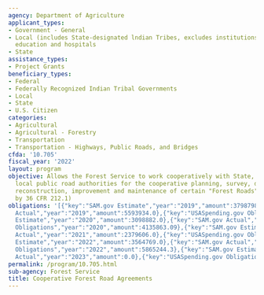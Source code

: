 ```yaml
---
agency: Department of Agriculture
applicant_types:
- Government - General
- Local (includes State-designated lndian Tribes, excludes institutions of higher
  education and hospitals
- State
assistance_types:
- Project Grants
beneficiary_types:
- Federal
- Federally Recognized Indian Tribal Governments
- Local
- State
- U.S. Citizen
categories:
- Agricultural
- Agricultural - Forestry
- Transportation
- Transportation - Highways, Public Roads, and Bridges
cfda: '10.705'
fiscal_year: '2022'
layout: program
objective: Allows the Forest Service to work cooperatively with State, county, or
  local public road authorities for the cooperative planning, survey, design, construction,
  reconstruction, improvement and maintenance of certain "Forest Roads" (as defined
  by 36 CFR 212.1)
obligations: '[{"key":"SAM.gov Estimate","year":"2019","amount":3798798.0},{"key":"SAM.gov
  Actual","year":"2019","amount":5593934.0},{"key":"USASpending.gov Obligations","year":"2019","amount":5297836.02},{"key":"SAM.gov
  Estimate","year":"2020","amount":3098882.0},{"key":"SAM.gov Actual","year":"2020","amount":4125534.0},{"key":"USASpending.gov
  Obligations","year":"2020","amount":4135863.09},{"key":"SAM.gov Estimate","year":"2021","amount":2379606.0},{"key":"SAM.gov
  Actual","year":"2021","amount":2379606.0},{"key":"USASpending.gov Obligations","year":"2021","amount":2608302.48},{"key":"SAM.gov
  Estimate","year":"2022","amount":3564769.0},{"key":"SAM.gov Actual","year":"2022","amount":3564769.0},{"key":"USASpending.gov
  Obligations","year":"2022","amount":5865244.3},{"key":"SAM.gov Estimate","year":"2023","amount":6341311.0},{"key":"SAM.gov
  Actual","year":"2023","amount":0.0},{"key":"USASpending.gov Obligations","year":"2023","amount":2343968.06}]'
permalink: /program/10.705.html
sub-agency: Forest Service
title: Cooperative Forest Road Agreements
---
```

